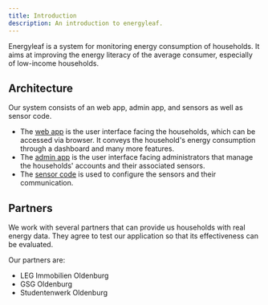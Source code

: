 ```yaml
---
title: Introduction
description: An introduction to energyleaf.
---
```


Energyleaf is a system for monitoring energy consumption of households. It aims at improving the energy literacy of the average consumer, especially of low-income households.

## Architecture
Our system consists of an web app, admin app, and sensors as well as sensor code.
- The [web app](/web/overview/) is the user interface facing the households, which can be accessed via browser. It conveys the household's energy consumption through a dashboard and many more features.
- The [admin app](/admin/overview) is the user interface facing administrators that manage the households' accounts and their associated sensors.
- The [sensor code](/sensors/overview) is used to configure the sensors and their communication.

## Partners
We work with several partners that can provide us households with real energy data. They agree to test our application so that its effectiveness can be evaluated.

Our partners are:
- LEG Immobilien Oldenburg
- GSG Oldenburg
- Studentenwerk Oldenburg

